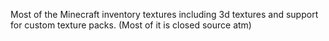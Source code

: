 Most of the Minecraft inventory textures including 3d textures and support for custom texture packs. (Most of it is closed source atm)
